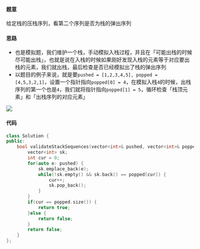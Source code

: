 #### 题意

给定栈的压栈序列，看第二个序列是否为栈的弹出序列

#### 思路

- 也是模拟题，我们维护一个栈，手动模拟入栈过程，并且在「可能出栈的时候尽可能出栈」，也就是说在入栈的时候如果刚好发现入栈的元素等于对应要出栈的元素，我们就出栈，最后检查是否已经模拟出了栈的弹出序列
- 以题目的例子来说，就是要`pushed = [1,2,3,4,5], popped = [4,5,3,2,1]`，设置一个指针指向`popped[0] = 4`，在模拟入栈`4`的时候，出栈序列的第一个也是`4`，我们就将指针指向`popped[1] = 5`，循环检查「栈顶元素」和「出栈序列的对应元素」

![](/Images/offer31.jpeg)

#### 代码

```c++
class Solution {
public:
    bool validateStackSequences(vector<int>& pushed, vector<int>& popped) {
        vector<int> sk;
        int cur = 0;
        for(auto e: pushed) {
            sk.emplace_back(e);
            while(!sk.empty() && sk.back() == popped[cur]) {
                cur++;
                sk.pop_back();
            }
        }
        if(cur == popped.size()) {
            return true;
        }else {
            return false;
        }
        return false;
    }
};
```

